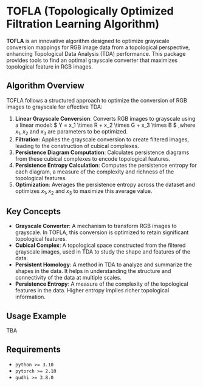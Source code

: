# TOFLA (Topologically Optimized Filtration Learning Algorithm)
**TOFLA** is an innovative algorithm designed to optimize grayscale conversion mappings for RGB image data from a topological perspective, enhancing Topological Data Analysis (TDA) performance. This package provides tools to find an optimal grayscale converter that maximizes topological feature in RGB images.

## Algorithm Overview
TOFLA follows a structured approach to optimize the conversion of RGB images to grayscale for effective TDA:

1. **Linear Grayscale Conversion**: Converts RGB images to grayscale using a linear model: 
        $ Y = x_1 \times R + x_2 \times G + x_3 \times B $
    ,where $x_1, x_2$ and $x_3$ are parameters to be optimized. 
2. **Filtration**: Applies the grayscale conversion to create filtered images, leading to the construction of cubical complexes.
3. **Persistence Diagram Computation**: Calculates persistence diagrams from these cubical complexes to encode topological features.
4. **Persistence Entropy Calculation**: Computes the persistence entropy for each diagram, a measure of the complexity and richness of the topological features.
5. **Optimization**: Averages the persistence entropy across the dataset and optimizes $x_1, x_2$ and $x_3$ to maximize this average value.

## Key Concepts
- **Grayscale Converter**: A mechanism to transform RGB images to grayscale. In TOFLA, this conversion is optimized to retain significant topological features.
- **Cubical Complex**: A topological space constructed from the filtered grayscale images, used in TDA to study the shape and features of the data.
- **Persistent Homology**: A method in TDA to analyze and summarize the shapes in the data. It helps in understanding the structure and connectivity of the data at multiple scales.
- **Persistence Entropy**: A measure of the complexity of the topological features in the data. Higher entropy implies richer topological information.

## Usage Example
TBA

## Requirements

- `python >= 3.10`
- `pytorch >= 2.10`
- `gudhi >= 3.8.0`
